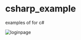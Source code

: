 # csharp_example
examples of for c#

![loginpage](https://github.com/saricayemre/csharp_example/blob/main/images/loginpage.png])
